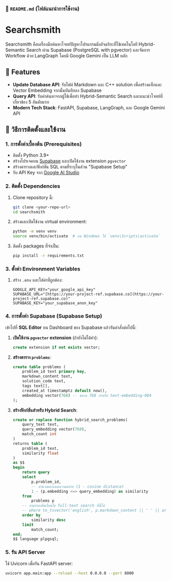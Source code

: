 ### 📁 `README.md` (ไฟล์แนะนำการใช้งาน)

# Searchsmith

Searchsmith คือเครื่องมือค้นหาโจทย์ปัญหาโปรแกรมมิ่งอัจฉริยะที่ใช้เทคโนโลยี Hybrid-Semantic Search ผ่าน Supabase (PostgreSQL with pgvector) และจัดการ Workflow ด้วย LangGraph โดยมี Google Gemini เป็น LLM หลัก

## 🌟 Features

-   **Update Database API**: รับไฟล์ Markdown และ C++ solution เพื่อสร้างแท็กและ Vector Embedding จากนั้นบันทึกลง Supabase
-   **Query API**: รับคำค้นหาจากผู้ใช้เพื่อทำ Hybrid-Semantic Search และแนะนำโจทย์ที่เกี่ยวข้อง 5 อันดับแรก
-   **Modern Tech Stack**: FastAPI, Supabase, LangGraph, และ Google Gemini API

## 🚀 วิธีการติดตั้งและใช้งาน

### 1. การตั้งค่าเบื้องต้น (Prerequisites)

-   ติดตั้ง Python 3.9+
-   สร้างโปรเจคบน [Supabase](https://supabase.com/) และเปิดใช้งาน extension `pgvector`
-   สร้างตารางและฟังก์ชัน SQL ตามที่ระบุในส่วน "Supabase Setup"
-   รับ API Key จาก [Google AI Studio](https://aistudio.google.com/)

### 2. ติดตั้ง Dependencies

1.  Clone repository นี้:
    ```bash
    git clone <your-repo-url>
    cd searchsmith
    ```

2.  สร้างและเปิดใช้งาน virtual environment:
    ```bash
    python -m venv venv
    source venv/bin/activate  # บน Windows ใช้ `venv\Scripts\activate`
    ```

3.  ติดตั้ง packages ที่จำเป็น:
    ```bash
    pip install -r requirements.txt
    ```

### 3. ตั้งค่า Environment Variables


1.  สร้าง `.env` และใส่ค่าที่ถูกต้อง:
    ```
    GOOGLE_API_KEY="your_google_api_key"
    SUPABASE_URL="[https://your-project-ref.supabase.co](https://your-project-ref.supabase.co)"
    SUPABASE_KEY="your_supabase_anon_key"
    ```

### 4. การตั้งค่า Supabase (Supabase Setup)

เข้าไปที่ **SQL Editor** บน Dashboard ของ Supabase แล้วรันคำสั่งต่อไปนี้:

1.  **เปิดใช้งาน `pgvector` extension** (ถ้ายังไม่ได้ทำ):
    ```sql
    create extension if not exists vector;
    ```

2.  **สร้างตาราง `problems`**:
    ```sql
    create table problems (
        problem_id text primary key,
        markdown_content text,
        solution_code text,
        tags text[],
        created_at timestamptz default now(),
        embedding vector(768) -- ขนาด 768 สำหรับ text-embedding-004
    );
    ```

3.  **สร้างฟังก์ชันสำหรับ Hybrid Search**:
    ```sql
    create or replace function hybrid_search_problems(
        query_text text,
        query_embedding vector(768),
        match_count int
    )
    returns table (
        problem_id text,
        similarity float
    )
    as $$
    begin
        return query
        select
            p.problem_id,
            -- คำนวณคะแนนความคล้าย (1 - cosine distance)
            1 - (p.embedding <=> query_embedding) as similarity
        from
            problems p
        -- สามารถเพิ่มเงื่อนไข full-text search ที่นี่ได้
        -- where to_tsvector('english', p.markdown_content || ' ' || array_to_string(p.tags, ' ')) @@ to_tsquery('english', query_text)
        order by
            similarity desc
        limit
            match_count;
    end;
    $$ language plpgsql;
    ```

### 5. รัน API Server

ใช้ Uvicorn เพื่อรัน FastAPI server:

```bash
uvicorn app.main:app --reload --host 0.0.0.0 --port 8000
```